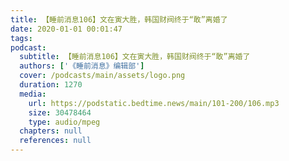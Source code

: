 ```yaml
---
title: 【睡前消息106】文在寅大胜，韩国财阀终于“敢”离婚了
date: 2020-01-01 00:01:47
tags:
podcast:
  subtitle: 【睡前消息106】文在寅大胜，韩国财阀终于“敢”离婚了
  authors: ['《睡前消息》编辑部']
  cover: /podcasts/main/assets/logo.png
  duration: 1270
  media:
    url: https://podstatic.bedtime.news/main/101-200/106.mp3
    size: 30478464
    type: audio/mpeg
  chapters: null
  references: null
---
```

